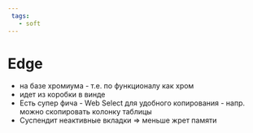 ```yaml
---
 tags:
   - soft
---
```


# Edge

- на базе хромиума - т.е. по функционалу как хром
- идет из коробки в винде
- Есть супер фича - Web Select для удобного копирования - напр. можно скопировать колонку таблицы
- Суспендит неактивные вкладки => меньше жрет памяти

